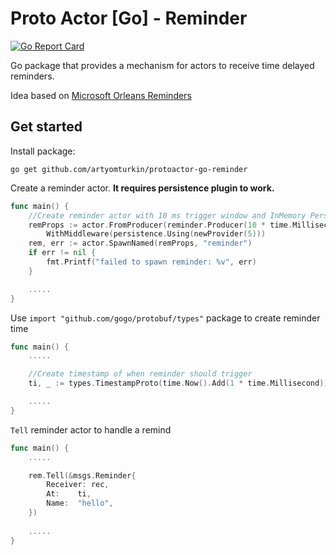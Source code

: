 # Proto Actor [Go] - Reminder

[![Go Report Card](https://goreportcard.com/badge/github.com/artyomturkin/protoactor-go-reminder)](https://goreportcard.com/report/github.com/artyomturkin/protoactor-go-reminder)

Go package that provides a mechanism for actors to receive time delayed reminders.

Idea based on [Microsoft Orleans Reminders](https://dotnet.github.io/orleans/Documentation/Core-Features/Timers-and-Reminders.html)

## Get started

Install package:

```
go get github.com/artyomturkin/protoactor-go-reminder
```

Create a reminder actor. **It requires persistence plugin to work.**

```go
func main() {
	//Create reminder actor with 10 ms trigger window and InMemory Persistence store
	remProps := actor.FromProducer(reminder.Producer(10 * time.Millisecond)).
		WithMiddleware(persistence.Using(newProvider(5)))
	rem, err := actor.SpawnNamed(remProps, "reminder")
	if err != nil {
		fmt.Printf("failed to spawn reminder: %v", err)
	}

	.....
}
```

Use `import "github.com/gogo/protobuf/types"` package to create reminder time
```go
func main() {
	.....

	//Create timestamp of when reminder should trigger
	ti, _ := types.TimestampProto(time.Now().Add(1 * time.Millisecond))

	.....
}
```

`Tell` reminder actor to handle a remind
```go
func main() {
	.....

	rem.Tell(&msgs.Reminder{
		Receiver: rec,
		At:	   ti,
		Name:  "hello",
	})
	
	.....
}
```